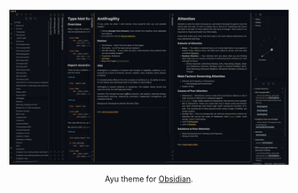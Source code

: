 ![](media/screenshot.png)

<div align="center"> 

Ayu theme for [Obsidian](https://obsidian.md/). 

</div>
